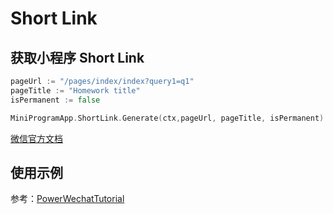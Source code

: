 # Short Link

## 获取小程序 Short Link

``` go
pageUrl := "/pages/index/index?query1=q1"
pageTitle := "Homework title"
isPermanent := false

MiniProgramApp.ShortLink.Generate(ctx,pageUrl, pageTitle, isPermanent)
```
[微信官方文档](https://developers.weixin.qq.com/miniprogram/dev/api-backend/open-api/short-link/shortlink.generate.html)

## 使用示例

参考：[PowerWechatTutorial](https://github.com/ArtisanCloud/PowerWechatTutorial/blob/master/controllers/miniprogram/short-link.go)
